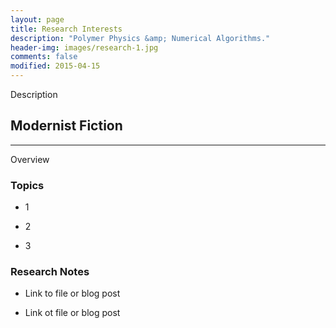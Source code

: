 ```yaml
---
layout: page
title: Research Interests
description: "Polymer Physics &amp; Numerical Algorithms."
header-img: images/research-1.jpg
comments: false
modified: 2015-04-15
---
```


Description

## Modernist Fiction
--------

Overview

### Topics

* 1

* 2

* 3

### Research Notes

* Link to file or blog post

* Link ot file or blog post
